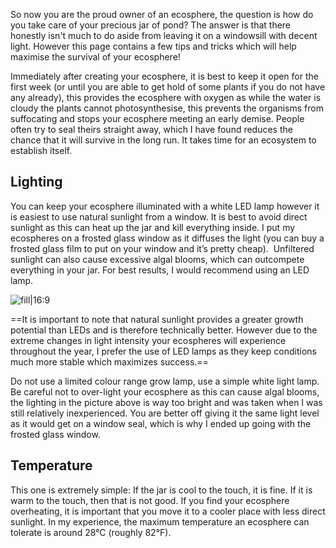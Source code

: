 So now you are the proud owner of an ecosphere, the question is how do you take care of your precious jar of pond?
The answer is that there honestly isn't much to do aside from leaving it on a windowsill with decent light. However this page contains a few tips and tricks which will help maximise the survival of your ecosphere!

Immediately after creating your ecosphere, it is best to keep it open for the first week (or until you are able to get hold of some plants if you do not have any already), this provides the ecosphere with oxygen as while the water is cloudy the plants cannot photosynthesise, this prevents the organisms from suffocating and stops your ecosphere meeting an early demise. People often try to seal theirs straight away, which I have found reduces the chance that it will survive in the long run. It takes time for an ecosystem to establish itself.

## Lighting

You can keep your ecosphere illuminated with a white LED lamp however it is easiest to use natural sunlight from a window. It is best to avoid direct sunlight as this can heat up the jar and kill everything inside. I put my ecospheres on a frosted glass window as it diffuses the light (you can buy a frosted glass film to put on your window and it’s pretty cheap).  Unfiltered sunlight can also cause excessive algal blooms, which can outcompete everything in your jar. For best results, I would recommend using an LED lamp.

![fill|16:9](fca10bd690989d998f390dcd6cd16231.png)

==It is important to note that natural sunlight provides a greater growth potential than LEDs and is therefore technically better. However due to the extreme changes in light intensity your ecospheres will experience throughout the year, I prefer the use of LED lamps as they keep conditions much more stable which maximizes success.==

Do not use a limited colour range grow lamp, use a simple white light lamp. Be careful not to over-light your ecosphere as this can cause algal blooms, the lighting in the picture above is way too bright and was taken when I was still relatively inexperienced. You are better off giving it the same light level as it would get on a window seal, which is why I ended up going with the frosted glass window.

## Temperature

This one is extremely simple: If the jar is cool to the touch, it is fine. If it is warm to the touch, then that is not good. If you find your ecosphere overheating, it is important that you move it to a cooler place with less direct sunlight. In my experience, the maximum temperature an ecosphere can tolerate is around 28°C (roughly 82°F).